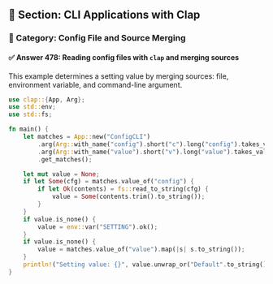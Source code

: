 ## 📘 Section: CLI Applications with Clap  
### 🔹 Category: Config File and Source Merging  
#### ✅ Answer 478: Reading config files with `clap` and merging sources

This example determines a setting value by merging sources: file, environment variable, and command-line argument.

```rust
use clap::{App, Arg};
use std::env;
use std::fs;

fn main() {
    let matches = App::new("ConfigCLI")
        .arg(Arg::with_name("config").short("c").long("config").takes_value(true).help("Config file"))
        .arg(Arg::with_name("value").short("v").long("value").takes_value(true).help("Setting value"))
        .get_matches();

    let mut value = None;
    if let Some(cfg) = matches.value_of("config") {
        if let Ok(contents) = fs::read_to_string(cfg) {
            value = Some(contents.trim().to_string());
        }
    }
    if value.is_none() {
        value = env::var("SETTING").ok();
    }
    if value.is_none() {
        value = matches.value_of("value").map(|s| s.to_string());
    }
    println!("Setting value: {}", value.unwrap_or("Default".to_string()));
}
```
